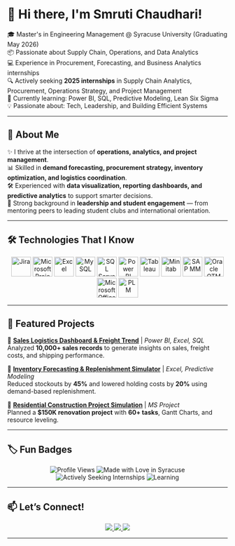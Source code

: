 # 👋 Hi there, I'm Smruti Chaudhari!  

🎓 Master's in Engineering Management @ Syracuse University (Graduating May 2026)  
📦 Passionate about Supply Chain, Operations, and Data Analytics  
💻 Experience in Procurement, Forecasting, and Business Analytics internships  
🔍 Actively seeking **2025 internships** in Supply Chain Analytics, Procurement, Operations Strategy, and Project Management  
🌱 Currently learning: Power BI, SQL, Predictive Modeling, Lean Six Sigma  
💡 Passionate about: Tech, Leadership, and Building Efficient Systems  

---

## 🚀 About Me  
✨ I thrive at the intersection of **operations, analytics, and project management**.  
📊 Skilled in **demand forecasting, procurement strategy, inventory optimization, and logistics coordination**.  
🛠️ Experienced with **data visualization, reporting dashboards, and predictive analytics** to support smarter decisions.  
🤝 Strong background in **leadership and student engagement** — from mentoring peers to leading student clubs and international orientation.  

---

## 🛠️ Technologies That I Know  

<p align="center">
  <img src="https://img.icons8.com/color/48/000000/jira.png" width="45" title="Jira"/>
  <img src="https://img.icons8.com/color/48/000000/ms-project.png" width="45" title="Microsoft Project"/>
  <img src="https://img.icons8.com/color/48/000000/microsoft-excel-2019--v1.png" width="45" title="Excel"/>
  <img src="https://cdn.jsdelivr.net/gh/devicons/devicon/icons/mysql/mysql-original.svg" width="45" title="MySQL"/>
  <img src="https://cdn.jsdelivr.net/gh/devicons/devicon/icons/microsoftsqlserver/microsoftsqlserver-plain.svg" width="45" title="SQL Server"/>
  <img src="https://cdn.jsdelivr.net/gh/devicons/devicon/icons/powerbi/powerbi-original.svg" width="45" title="Power BI"/>
  <img src="https://cdn.jsdelivr.net/gh/devicons/devicon/icons/tableau/tableau-original.svg" width="45" title="Tableau"/>
  <img src="https://img.icons8.com/color/48/000000/minitab.png" width="45" title="Minitab"/>
  <img src="https://img.icons8.com/color/48/000000/sap.png" width="45" title="SAP MM"/>
  <img src="https://img.icons8.com/color/48/000000/oracle-logo.png" width="45" title="Oracle OTM"/>
  <img src="https://img.icons8.com/color/48/000000/microsoft-office-2019.png" width="45" title="Microsoft Office"/>
  <img src="https://img.icons8.com/color/48/000000/project.png" width="45" title="PLM"/>
</p>

---

## 📂 Featured Projects  

🔹 **[Sales Logistics Dashboard & Freight Trend](https://github.com/Smruti0708/sales-logistics-dashboard)** | *Power BI, Excel, SQL*  
Analyzed **10,000+ sales records** to generate insights on sales, freight costs, and shipping performance.  

🔹 **[Inventory Forecasting & Replenishment Simulator](#)** | *Excel, Predictive Modeling*  
Reduced stockouts by **45%** and lowered holding costs by **20%** using demand-based replenishment.  

🔹 **[Residential Construction Project Simulation](https://github.com/Smruti0708/Residential-Construction-Simulation)** | *MS Project*  
Planned a **$150K renovation project** with **60+ tasks**, Gantt Charts, and resource leveling.  

---


## 🏷️ Fun Badges  

<p align="center">
  <img src="https://komarev.com/ghpvc/?username=Smruti0708&label=Profile%20Views&color=blue&style=flat" alt="Profile Views"/>
  <img src="https://img.shields.io/badge/Made%20with-%E2%9D%A4%EF%B8%8F%20in%20Syracuse-orange" alt="Made with Love in Syracuse"/>
  <img src="https://img.shields.io/badge/Actively%20Seeking-Internships-brightgreen" alt="Actively Seeking Internships"/>
  <img src="https://img.shields.io/badge/Learning-PowerBI%20%7C%20SQL%20%7C%20Lean%20Six%20Sigma-yellow" alt="Learning"/>
</p>

---

## 📫 Let’s Connect!  

<p align="center">
  <a href="https://www.linkedin.com/in/smrutichaudhari">
    <img src="https://img.shields.io/badge/LinkedIn-0077B5?style=for-the-badge&logo=linkedin&logoColor=white"/>
  </a>
  <a href="mailto:smrutichaudhari7710@gmail.com">
    <img src="https://img.shields.io/badge/Email-D14836?style=for-the-badge&logo=gmail&logoColor=white"/>
  </a>
  <a href="https://github.com/Smruti0708">
    <img src="https://img.shields.io/badge/GitHub-100000?style=for-the-badge&logo=github&logoColor=white"/>
  </a>
</p>

---

